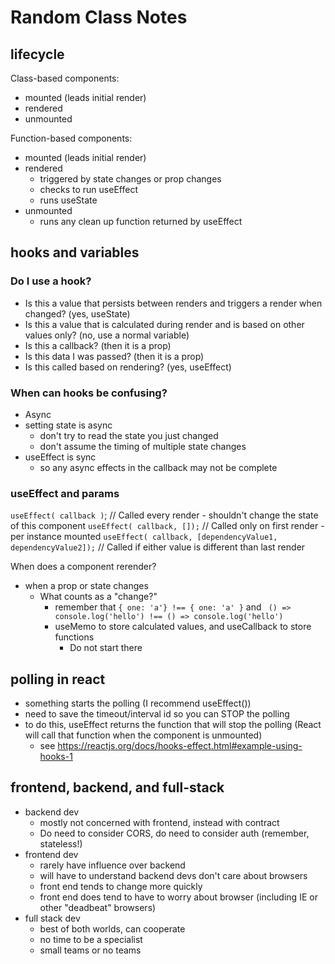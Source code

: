 # Random Class Notes


## lifecycle

Class-based components:
- mounted (leads initial render)
- rendered
- unmounted

Function-based components:
- mounted (leads initial render)
- rendered
  - triggered by state changes or prop changes
  - checks to run useEffect
  - runs useState
- unmounted
  - runs any clean up function returned by useEffect

## hooks and variables

### Do I use a hook?
- Is this a value that persists between renders and triggers a render when changed? (yes, useState)
- Is this a value that is calculated during render and is based on other values only?  (no, use a normal variable)
- Is this a callback? (then it is a prop)
- Is this data I was passed?  (then it is a prop)
- Is this called based on rendering?  (yes, useEffect)

### When can hooks be confusing?

- Async
- setting state is async
  - don't try to read the state you just changed
  - don't assume the timing of multiple state changes
- useEffect is sync
  - so any async effects in the callback may not be complete

### useEffect and params

`useEffect( callback )`;   // Called every render - shouldn't change the state of this component
`useEffect( callback, []);`  // Called only on first render - per instance mounted
`useEffect( callback, [dependencyValue1, dependencyValue2]);` // Called if either value is different than last render

When does a component rerender?
- when a prop or state changes
  - What counts as a "change?"
    - remember that `{ one: 'a'} !== { one: 'a' }` and ` () => console.log('hello') !== () => console.log('hello')`
    - useMemo to store calculated values, and useCallback to store functions
      - Do not start there

## polling in react

- something starts the polling (I recommend useEffect())
- need to save the timeout/interval id so you can STOP the polling
- to do this, useEffect returns the function that will stop the polling (React will call that function when the component is unmounted)
  - see https://reactjs.org/docs/hooks-effect.html#example-using-hooks-1

## frontend, backend, and full-stack

- backend dev
  - mostly not concerned with frontend, instead with contract
  - Do need to consider CORS, do need to consider auth (remember, stateless!)
- frontend dev
  - rarely have influence over backend
  - will have to understand backend devs don't care about browsers
  - front end tends to change more quickly
  - front end does tend to have to worry about browser (including IE or other "deadbeat" browsers)
- full stack dev
  - best of both worlds, can cooperate
  - no time to be a specialist
  - small teams or no teams





